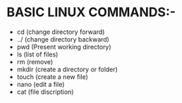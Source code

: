 # BASIC LINUX COMMANDS:-
- cd (change directory forward)
- ../ (change directory backward)
- pwd (Present working directory)
- ls (list of files)
- rm (remove)
- mkdir (create a directory or folder)
- touch (create a new file)
- nano (edit a file)
- cat (file discription)
